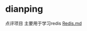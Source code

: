 # dianping
点评项目 主要用于学习redis
[Redis.md](https://github.com/imdemovo/dianping/files/11131036/Redis.md)
